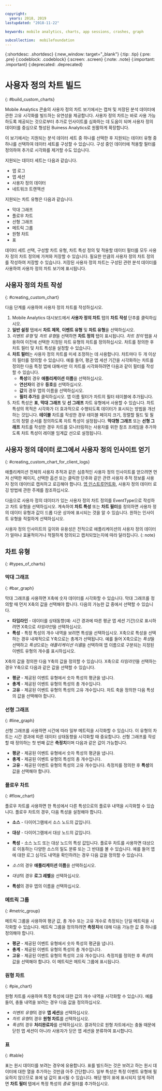 ```yaml
---

copyright:
  years: 2018, 2019
lastupdated: "2018-11-22"

keywords: mobile analytics, charts, app sessions, crashes, graph

subcollection:  mobilefoundation
---
```


{:shortdesc: .shortdesc}
{:new_window: target="_blank"}
{:tip: .tip}
{:pre: .pre}
{:codeblock: .codeblock}
{:screen: .screen}
{:note: .note}
{:important: .important}
{:deprecated: .deprecated}

# 사용자 정의 차트 빌드
{: #build_custom_charts}

Mobile Analytics 콘솔의 사용자 정의 차트 보기에서는 캡처 및 저장된 분석 데이터에 관한 고유 시각화를 빌드하는 유연성을 제공합니다. 사용자 정의 차트는 바로 사용 가능하도록 제공되는 것으로부터 추가로 인사이트를 심화하는 데 도움이 되며 사용자 정의 데이터를 중심으로 형성된 Buiness Analytics로 원활하게 확장합니다.

이 보기에서는 지원되는 분석 데이터 세트 중 하나를 선택한 후 지원되는 데이터 유형 중 하나를 선택하여 데이터 세트를 구성할 수 있습니다. 구성 중인 데이터에 적용할 필터를 정의하여 추가로 시각화를 제거할 수도 있습니다.  

지원되는 데이터 세트는 다음과 같습니다.
 * 앱 로그
 * 앱 세션
 * 사용자 정의 데이터
 * 네트워크 트랜잭션

지원되는 차트 유형은 다음과 같습니다.
 * 막대 그래프
 * 플로우 차트
 * 선형 그래프
 * 메트릭 그룹
 * 원형 차트
 * 표

데이터 세트 선택, 구성할 차트 유형, 차트 특성 정의 및 적용할 데이터 필터를 모두 사용자 정의 차트 정의에 가져와 저장할 수 있습니다.  필요한 만큼의 사용자 정의 차트 정의를 작성하여 저장할 수 있습니다. 저장된 사용자 정의 차트는 구성된 관련 분석 데이터를 사용하여 사용자 정의 차트 보기에 표시됩니다.

## 사용자 정의 차트 작성
{: #creating_custom_chart}

다음 단계를 사용하여 사용자 정의 차트를 작성하십시오.

1.  Mobile Analytics 대시보드에서 **사용자 정의 차트** 탭의 **차트 작성** 단추를 클릭하십시오.
2.  **일반 설정** 탭에서 **차트 제목**, **이벤트 유형** 및 **차트 유형**을 선택하십시오.
3.  *이벤트 유형* 및 *차트 유형*을 선택하면 **차트 정의** 탭이 표시됩니다. *차트 정의* 탭을 사용하여 이전에 선택한 지정된 차트 유형의 차트를 정의하십시오. 차트를 정의한 후 차트 필터 및 차트 특성을 설정할 수 있습니다.
4.  **차트 필터**는 사용자 정의 차트를 미세 조정하는 데 사용합니다. 차트마다 두 개 이상의 필터를 정의할 수 있습니다.
    예를 들어, 평균 앱 세션 기간을 시각화하는 차트를 정의한 다음 특정 앱에 대해서만 이 차트를 시각화하려면 다음과 같이 필터를 작성할 수 있습니다.
    * **특성**의 경우 **애플리케이션 이름**을 선택하십시오.
    * **연산자**의 경우 **등호**를 선택하십시오.
    * **값**의 경우 앱의 이름을 선택하십시오.
    * **필터 추가**를 클릭하십시오.
    앱 이름 필터가 차트의 필터 테이블에 추가됩니다.
5.  차트 특성은 **표**, **막대 그래프** 및 **선 그래프** 차트 유형에서 사용할 수 있습니다. 차트 특성의 목적은 시각화가 더 효과적으로 수행되도록 데이터가 표시되는 방법을 개선하는 것입니다.
    **테이블** 차트를 작성한 경우 테이블 페이지 크기, 정렬할 필드 및 필드의 정렬 순서를 정의하도록 차트 특성이 설정됩니다.
    **막대형 그래프** 또는 **선형 그래프** 차트를 작성한 경우 차트를 모니터링하는 사용자를 위한 참조 프레임을 추가하도록 차트 특성이 레이블 임계값 선으로 설정됩니다.

## 사용자 정의 데이터 로그에서 사용자 정의 인사이트 얻기
{: #creating_custom_chart_for_client_logs}    

애플리케이션 전체의 사용자 추적과 같은 심층적인 사용자 정의 인사이트를 얻으려면 먼저 선택한 페이지, 선택한 옵션 또는 클릭한 단추와 같은 관련 사용자 추적 정보를 사용자 정의 데이터로 캡처하고 로깅해야 합니다. 
[앱 인스트루먼트화](/docs/services/mobilefoundation?topic=mobilefoundation-instrument_your_app#instrument_your_app), 사용자 정의 데이터 로깅 방법에 관한 주제를 참조하십시오.

다음으로 사용자 정의 데이터가 있는 사용자 정의 차트 정의를 EventType으로 작성하고 차트 유형을 선택하십시오. 계속하여 **차트 특성** 또는 **차트 필터**를 정의하면 사용자 정의 데이터 유형과 값이 드롭 다운 상자에 표시되는 것을 알 수 있습니다. 원하는 인사이트 유형을 적절하게 선택하십시오.  

사용자 정의 인사이트의 깊이와 유용성은 전적으로 애플리케이션의 사용자 정의 데이터가 얼마나 효율적이거나 적절하게 정의되고 캡처되었는지에 따라 달라집니다.
{: note}

## 차트 유형
{: #types_of_charts}

### 막대 그래프
{:  #bar_graph}

막대 그래프를 사용하면 X축에 숫자 데이터를 시각화할 수 있습니다. 막대 그래프를 정의할 때 먼저 X축의 값을 선택해야 합니다. 다음의 가능한 값 중에서 선택할 수 있습니다.

* **타임라인** - 데이터를 상태동향(예: 시간 경과에 따른 평균 앱 세션 기간)으로 표시하려면 X축으로 *타임라인*을 선택하십시오.
* **특성** - 특정 특성의 개수 내역을 보려면 특성을 선택하십시오. X축으로 특성을 선택하는 경우 내재적으로 Y축으로는 총계가 선택됩니다. 예를 들어 X축으로는 *특성*을 선택하고 *특성*으로는 *애플리케이션 이름*을 선택하여 앱 이름으로 구분되는 지정된 이벤트 유형의 개수를 표시하십시오.

X축의 값을 정의한 다음 Y축의 값을 정의할 수 있습니다. X축으로 *타임라인*을 선택하는 경우 Y축으로 다음과 같은 값을 선택할 수 있습니다.

* **평균** - 제공된 이벤트 유형에서 숫자 특성의 평균을 냅니다.
* **총계** - 제공된 이벤트 유형의 특성의 총 개수입니다.
* **고유** - 제공된 이벤트 유형의 특성의 고유 개수입니다.
차트 축을 정의한 다음 특성의 값을 선택해야 합니다.

### 선형 그래프
{:  #line_graph}

선형 그래프를 사용하면 시간에 따라 일부 메트릭을 시각화할 수 있습니다. 이 유형의 차트는 시간 경과에 따른 데이터 상태동향을 시각화할 때 중요합니다. 선형 그래프를 작성할 때 정의하는 첫 번째 값은 **측정치**이며 다음과 같은 값이 가능합니다.

* **평균** - 제공된 이벤트 유형에서 숫자 특성의 평균을 냅니다.
* **총계** - 제공된 이벤트 유형의 특성의 총 개수입니다.
* **고유** - 제공된 이벤트 유형의 특성의 고유 개수입니다.
측정치를 정의한 후 **특성**의 값을 선택해야 합니다.

### 플로우 차트
{:  #flow_chart}

플로우 차트를 사용하면 한 특성에서 다른 특성으로의 플로우 내역을 시각화할 수 있습니다. 플로우 차트의 경우, 다음 특성을 설정해야 합니다.

* **소스** - 다이어그램에서 소스 노드의 값입니다.
* **대상** - 다이어그램에서 대상 노드의 값입니다.
* **특성** - 소스 노드 또는 대상 노드의 특성 값입니다.
플로우 차트를 사용하면 대상으로 이동하는 다양한 소스의 밀도 분류 또는 그 반대를 볼 수 있습니다. 예를 들어 앱에 대한 로그 심각도 내역을 확인하려는 경우 다음 값을 정의할 수 있습니다.

* *소스*의 경우 **애플리케이션 이름**을 선택하십시오.
* *대상*의 경우 **로그 레벨**을 선택하십시오.
* **특성**의 경우 앱의 이름을 선택하십시오.

### 메트릭 그룹
{:  #metric_group}

메트릭 그룹을 사용하여 평균 값, 총 개수 또는 고유 개수로 측정되는 단일 메트릭을 시각화할 수 있습니다. 메트릭 그룹을 정의하려면 **측정치**에 대해 다음 가능한 값 중 하나를 정의해야 합니다.

* **평균** - 제공된 이벤트 유형에서 숫자 특성의 평균을 냅니다.
* **총계** - 제공된 이벤트 유형의 특성의 총 개수입니다.
* **고유** - 제공된 이벤트 유형의 특성의 고유 개수입니다.
측정치를 정의한 후 *특성*의 값을 선택해야 합니다. 이 메트릭은 메트릭 그룹에 표시됩니다.

### 원형 차트
{:  #pie_chart}

원형 차트를 사용하여 특정 특성에 대한 값의 개수 내역을 시각화할 수 있습니다. 예를 들어, 충돌 내역을 보려는 경우 다음 값을 정의하십시오.

* *이벤트 유형*의 경우 **앱 세션**을 선택하십시오.
* *차트 유형*의 경우 **원형 차트**를 선택하십시오.
* *특성*의 경우 **처리완료자**를 선택하십시오.
결과적으로 원형 차트에서는 충돌 때문에 닫힌 앱 세션이 아니라 사용자가 닫은 앱 세션을 분류하여 표시합니다.

### 표
{:  #table}

표는 원시 데이터를 보려는 경우에 유용합니다. 표를 빌드하는 것은 보려고 하는 원시 데이터에 대한 열을 추가하는 것만큼 아주 간단합니다.
일부 특성은 특정 이벤트 유형에 필요하지 않으므로 표에 널 값이 표시될 수 있습니다. 해당 행이 표에 표시되지 않게 하려면 **차트 필터** 탭에서 특정 특성의 *종료* 필터를 추가하십시오.
